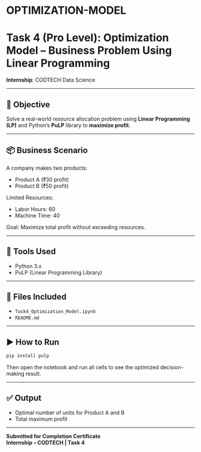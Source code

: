 # OPTIMIZATION-MODEL
# Task 4 (Pro Level): Optimization Model – Business Problem Using Linear Programming

**Internship**: CODTECH Data Science

---

## 🧠 Objective
Solve a real-world resource allocation problem using **Linear Programming (LP)** and Python’s **PuLP** library to **maximize profit**.

---

## 📦 Business Scenario
A company makes two products:
- Product A (₹30 profit)
- Product B (₹50 profit)

Limited Resources:
- Labor Hours: 60
- Machine Time: 40

Goal: Maximize total profit without exceeding resources.

---

## 🔧 Tools Used
- Python 3.x
- PuLP (Linear Programming Library)

---

## 📁 Files Included
- `Task4_Optimization_Model.ipynb`
- `README.md`

---

## ▶️ How to Run
```bash
pip install pulp
```

Then open the notebook and run all cells to see the optimized decision-making result.

---

## ✅ Output
- Optimal number of units for Product A and B
- Total maximum profit

---

**Submitted for Completion Certificate**  
**Internship – CODTECH | Task 4**
